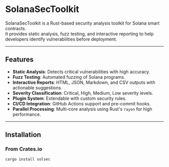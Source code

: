 # SolanaSecToolkit

SolanaSecToolkit is a Rust-based security analysis toolkit for Solana smart contracts.  
It provides static analysis, fuzz testing, and interactive reporting to help developers identify vulnerabilities before deployment.

---

## Features
- **Static Analysis**: Detects critical vulnerabilities with high accuracy.  
- **Fuzz Testing**: Automated fuzzing of Solana programs.  
- **Interactive Reports**: HTML, JSON, Markdown, and CSV outputs with actionable suggestions.  
- **Severity Classification**: Critical, High, Medium, Low severity levels.  
- **Plugin System**: Extendable with custom security rules.  
- **CI/CD Integration**: GitHub Actions support and pre-commit hooks.  
- **Parallel Processing**: Multi-core analysis using Rust's `rayon` for high performance.  

---

## Installation

### From Crates.io
```bash
cargo install solsec
